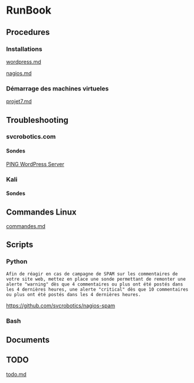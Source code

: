 # RunBook

## Procedures

### Installations

<a href="https://github.com/svcrobotics/runbook/blob/master/procedures/installations/wordpress.md" title="wordpress.md">wordpress.md</a>

<a href="https://github.com/svcrobotics/runbook/blob/master/procedures/installations/nagios.md" title="nagios.md">nagios.md</a>

### Démarrage des machines virtueles

<a href="https://github.com/svcrobotics/runbook/blob/master/procedures/demarrage_machines_virtuelles/projet7.md" title="projet7.md">projet7.md</a>

## Troubleshooting

### svcrobotics.com

#### Sondes

<a href="https://github.com/svcrobotics/runbook/blob/master/troubleshooting/wordpress_is_down.md" title="PING WordPress Server">PING WordPress Server</a>

### Kali

#### Sondes

## Commandes Linux

<a href="https://github.com/svcrobotics/runbook/blob/master/commandes_linux/commandes.md" title="commandes.md">commandes.md</a>

## Scripts

### Python

    Afin de réagir en cas de campagne de SPAM sur les commentaires de votre site web, mettez en place une sonde permettant de remonter une alerte "warning" dès que 4 commentaires ou plus ont été postés dans les 4 dernières heures, une alerte "critical" dès que 10 commentaires ou plus ont été postés dans les 4 dernières heures.

<a href="https://github.com/svcrobotics/nagios-spam" title="nagios-spam">https://github.com/svcrobotics/nagios-spam</a>

### Bash


## Documents

## TODO

<a href="https://github.com/svcrobotics/runbook/blob/master/todo/todo.md" title="todo.md">todo.md</a>
